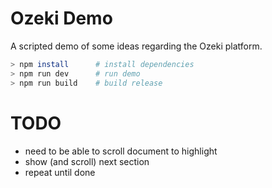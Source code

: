 # Ozeki Demo

A scripted demo of some ideas regarding the Ozeki platform.

```bash
> npm install      # install dependencies
> npm run dev      # run demo
> npm run build    # build release
```

# TODO

  * need to be able to scroll document to highlight
  * show (and scroll) next section
  * repeat until done
